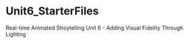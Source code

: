 # Unit6_StarterFiles
 Real-time Animated Stroytelling Unit 6 - Adding Visual Fidelity Through Lighting
